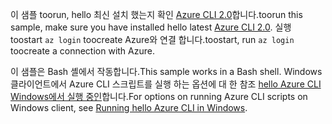 

<span data-ttu-id="ef576-101">이 샘플 toorun, hello 최신 설치 했는지 확인 [Azure CLI 2.0](https://docs.microsoft.com/cli/azure/install-azure-cli)합니다.</span><span class="sxs-lookup"><span data-stu-id="ef576-101">toorun this sample, make sure you have installed hello latest [Azure CLI 2.0](https://docs.microsoft.com/cli/azure/install-azure-cli).</span></span> <span data-ttu-id="ef576-102">실행 toostart `az login` toocreate Azure와 연결 합니다.</span><span class="sxs-lookup"><span data-stu-id="ef576-102">toostart, run `az login` toocreate a connection with Azure.</span></span>

<span data-ttu-id="ef576-103">이 샘플은 Bash 셸에서 작동합니다.</span><span class="sxs-lookup"><span data-stu-id="ef576-103">This sample works in a Bash shell.</span></span> <span data-ttu-id="ef576-104">Windows 클라이언트에서 Azure CLI 스크립트를 실행 하는 옵션에 대 한 참조 [hello Azure CLI Windows에서 실행 중인](../articles/virtual-machines/windows/cli-options.md)합니다.</span><span class="sxs-lookup"><span data-stu-id="ef576-104">For options on running Azure CLI scripts on Windows client, see [Running hello Azure CLI in Windows](../articles/virtual-machines/windows/cli-options.md).</span></span>
